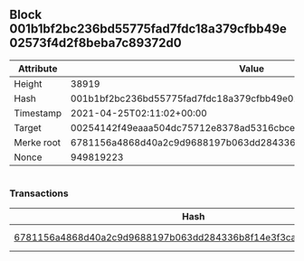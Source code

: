 ## Block 001b1bf2bc236bd55775fad7fdc18a379cfbb49e02573f4d2f8beba7c89372d0

Attribute | Value
--- | ---
Height | 38919
Hash | 001b1bf2bc236bd55775fad7fdc18a379cfbb49e02573f4d2f8beba7c89372d0
Timestamp | 2021-04-25T02:11:02+00:00
Target | 00254142f49eaaa504dc75712e8378ad5316cbcead634704b3734b6271167cc4
Merke root | 6781156a4868d40a2c9d9688197b063dd284336b8f14e3f3caea4bd34fa79514
Nonce | 949819223

```

```

### Transactions

Hash | Amount
--- | ---
[6781156a4868d40a2c9d9688197b063dd284336b8f14e3f3caea4bd34fa79514](6781156a4868d40a2c9d9688197b063dd284336b8f14e3f3caea4bd34fa79514.md) | 10.00000000 SKEPTI 
